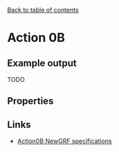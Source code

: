 [Back to table of contents](../index.md)

# Action 0B

## Example output

TODO

## Properties

## Links
- [Action0B NewGRF specifications](https://newgrf-specs.tt-wiki.net/wiki/ActionB)

